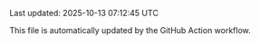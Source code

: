 Last updated: 2025-10-13 07:12:45 UTC

This file is automatically updated by the GitHub Action workflow.
